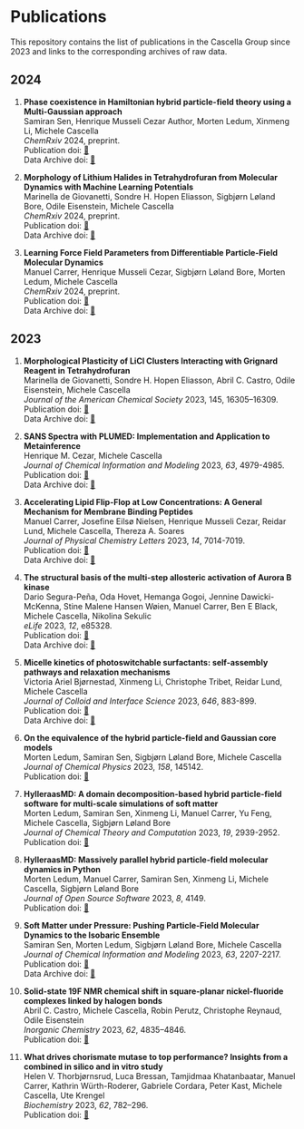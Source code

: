 
# Publications

This repository contains the list of publications in the Cascella Group since 2023 and links to the corresponding archives of raw data.  

## 2024
1.  **Phase coexistence in Hamiltonian hybrid particle-field theory using a Multi-Gaussian approach**  
    Samiran Sen, Henrique Musseli Cezar Author, Morten Ledum, Xinmeng Li, Michele Cascella  
    *ChemRxiv* 2024, preprint.  
    Publication doi: [🔗](https://doi.org/10.26434/chemrxiv-2024-cm4xr)  
    Data Archive doi: [🔗](https://doi.org/10.11582/2024.00127)



2.  **Morphology of Lithium Halides in Tetrahydrofuran from Molecular Dynamics with Machine Learning Potentials**  
    Marinella de Giovanetti, Sondre H. Hopen Eliasson, Sigbjørn Løland Bore, Odile Eisenstein, Michele Cascella  
    *ChemRxiv* 2024, preprint.  
    Publication doi: [🔗](https://doi.org/10.26434/chemrxiv-2024-mxjqn)  
    Data Archive doi: [🔗](https://doi.org/10.11582/2024.00123)


3.  **Learning Force Field Parameters from Differentiable Particle-Field Molecular Dynamics**     
    Manuel Carrer, Henrique Musseli Cezar, Sigbjørn Løland Bore, Morten Ledum, Michele Cascella  
    *ChemRxiv* 2024, preprint.  
    Publication doi: [🔗](https://doi.org/10.26434/chemrxiv-2024-js244)    
    Data Archive doi: [🔗](https://doi.org/10.11582/2024.00064)
    
## 2023 

1.  **Morphological Plasticity of LiCl Clusters Interacting with Grignard Reagent in Tetrahydrofuran**  
    Marinella de Giovanetti, Sondre H. Hopen Eliasson, Abril C. Castro, Odile Eisenstein, Michele Cascella  
    *Journal of the American Chemical Society* 2023, 145, 16305–16309.  
    Publication doi: [🔗](https://doi.org/10.1021/jacs.3c04238)  
    Data Archive doi: [🔗](https://doi.org/10.11582/2023.00073) 

1.  **SANS Spectra with PLUMED: Implementation and Application to Metainference**   
    Henrique M. Cezar, Michele Cascella   
    *Journal of Chemical Information and Modeling* 2023, *63*, 4979-4985.  
    Publication doi: [🔗](https://doi.org/10.1021/acs.jcim.3c00724)     
    Data Archive doi: [🔗](https://doi.org/10.11582/2023.00057)

1.  **Accelerating Lipid Flip-Flop at Low Concentrations: A General Mechanism for Membrane Binding Peptides**     
    Manuel Carrer, Josefine Eilsø Nielsen, Henrique Musseli Cezar, Reidar Lund, Michele Cascella, Thereza A. Soares    
    *Journal of Physical Chemistry Letters* 2023, *14*, 7014-7019.  
    Publication doi: [🔗](https://doi.org/10.1021/acs.jpclett.3c01284)    
    Data Archive doi: [🔗](https://doi.org/10.11582/2023.00125)

1.  **The structural basis of the multi-step allosteric activation of Aurora B kinase**   
    Dario Segura-Peña, Oda Hovet, Hemanga Gogoi, Jennine Dawicki-McKenna, Stine Malene Hansen Wøien, Manuel Carrer, Ben E Black, Michele  Cascella, Nikolina Sekulic   
    *eLife* 2023, *12*, e85328.    
    Publication doi: [🔗](https://doi.org/10.7554/eLife.85328)     
    Data Archive doi: [🔗](https://doi.org/10.11582/2023.00028) 
   
1.  **Micelle kinetics of photoswitchable surfactants: self-assembly pathways and relaxation mechanisms**      
    Victoria Ariel Bjørnestad, Xinmeng Li, Christophe Tribet, Reidar Lund, Michele Cascella   
    *Journal of Colloid and Interface Science* 2023, *646*, 883-899.    
    Publication doi: [🔗](https://doi.org/10.1016/j.jcis.2023.05.057)    
    Data Archive doi: [🔗](https://doi.org/10.11582/2023.00026)  
   
1.  **On the equivalence of the hybrid particle-field and Gaussian core models**     
    Morten Ledum, Samiran Sen, Sigbjørn Løland Bore, Michele Cascella  
    *Journal of Chemical Physics* 2023, *158*, 145142.  
    Publication doi: [🔗](https://doi.org/10.1063/5.0145142)

1.  **HylleraasMD: A domain decomposition-based hybrid particle-field software for multi-scale simulations of soft matter**  
    Morten Ledum, Samiran Sen, Xinmeng Li, Manuel Carrer, Yu Feng, Michele Cascella, Sigbjørn Løland Bore  
    *Journal of Chemical Theory and Computation* 2023, *19*, 2939-2952.   
    Publication doi: [🔗](https://doi.org/10.1021/acs.jctc.3c00134)
     
1.  **HylleraasMD: Massively parallel hybrid particle-field molecular dynamics in Python**  
    Morten Ledum, Manuel Carrer, Samiran Sen, Xinmeng Li, Michele Cascella, Sigbjørn Løland Bore  
    *Journal of Open Source Software* 2023, *8*, 4149.   
    Publication doi: [🔗](https://doi.org/10.21105/joss.04149)  
  
1.  **Soft Matter under Pressure: Pushing Particle-Field Molecular Dynamics to the Isobaric Ensemble**      
    Samiran Sen, Morten Ledum, Sigbjørn Løland Bore, Michele Cascella  
    *Journal of Chemical Information and Modeling* 2023, *63*, 2207-2217.      
    Publication doi: [🔗](https://doi.org/10.1021/acs.jcim.3c00186)  
    Data Archive doi: [🔗](https://doi.org/10.11582/2023.00019)
   
1.  **Solid-state 19F NMR chemical shift in square-planar nickel-fluoride complexes linked by halogen bonds**    
    Abril C. Castro, Michele Cascella, Robin Perutz, Christophe Reynaud, Odile Eisenstein  
    *Inorganic Chemistry* 2023, *62*, 4835–4846.   
    Publication doi: [🔗](https://doi.org/10.1021/acs.inorgchem.2c04063)
   
1.  **What drives chorismate mutase to top performance? Insights from a combined in silico and in vitro study**  
    Helen V. Thorbjørnsrud, Luca Bressan, Tamjidmaa Khatanbaatar, Manuel Carrer, Kathrin Würth-Roderer, Gabriele Cordara, Peter Kast, Michele Cascella, Ute Krengel  
    *Biochemistry* 2023, *62*, 782–296.   
    Publication doi: [🔗](https://doi.org/10.1021/acs.biochem.2c00635)
  
   
   
